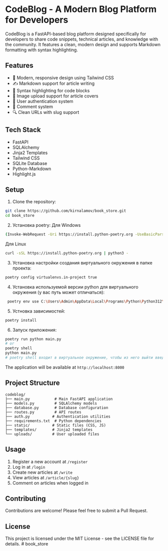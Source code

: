 # CodeBlog - A Modern Blog Platform for Developers

CodeBlog is a FastAPI-based blog platform designed specifically for developers to share code snippets, technical articles, and knowledge with the community. It features a clean, modern design and supports Markdown formatting with syntax highlighting.

## Features

- 🚀 Modern, responsive design using Tailwind CSS
- ✍️ Markdown support for article writing
- 🎨 Syntax highlighting for code blocks
- 📸 Image upload support for article covers
- 👥 User authentication system
- 💬 Comment system
- 🔍 Clean URLs with slug support

## Tech Stack

- FastAPI
- SQLAlchemy
- Jinja2 Templates
- Tailwind CSS
- SQLite Database
- Python-Markdown
- Highlight.js

## Setup

1. Clone the repository:
```bash
git clone https://github.com/kirnalamov/book_store.git
cd book_store
```

2. Установка poetry:
Для Windows
```bash
(Invoke-WebRequest -Uri https://install.python-poetry.org -UseBasicParsing).Content | py -
```
Для Linux
```bash
curl -sSL https://install.python-poetry.org | python3 -
```

3. Установка настройки создания виртуального окружения в папке проекта:
```bash
poetry config virtualenvs.in-project true
```

4. Установка используемой версии python для виртуального окружения (у вас путь может отличаться):
```bash
 poetry env use C:\Users\Admin\AppData\Local\Programs\Python\Python312\python.exe
```

5. Устновка зависимостей:
```bash
poetry install
```

6. Запуск приложения:
```bash
poetry run python main.py
# or 
poetry shell
python main.py
# poetry shell входит в виртуальное окружение, чтобы из него выйти введите команду exit
```

The application will be available at `http://localhost:8000`

## Project Structure

```
codeblog/
├── main.py           # Main FastAPI application
├── models.py         # SQLAlchemy models
├── database.py       # Database configuration
├── routes.py         # API routes
├── auth.py          # Authentication utilities
├── requirements.txt  # Python dependencies
├── static/          # Static files (CSS, JS)
├── templates/       # Jinja2 templates
└── uploads/         # User uploaded files
```

## Usage

1. Register a new account at `/register`
2. Log in at `/login`
3. Create new articles at `/write`
4. View articles at `/article/{slug}`
5. Comment on articles when logged in

## Contributing

Contributions are welcome! Please feel free to submit a Pull Request.

## License

This project is licensed under the MIT License - see the LICENSE file for details. # book_store
